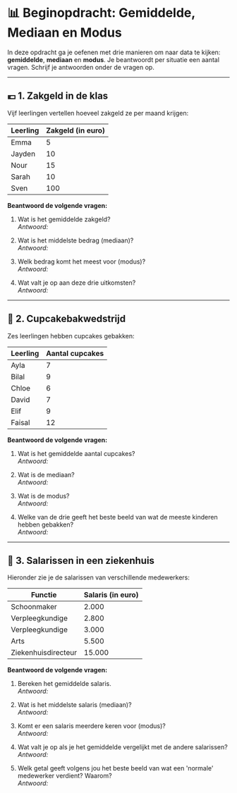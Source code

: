 
# 📊 Beginopdracht: Gemiddelde, Mediaan en Modus

In deze opdracht ga je oefenen met drie manieren om naar data te kijken: **gemiddelde**, **mediaan** en **modus**. Je beantwoordt per situatie een aantal vragen. Schrijf je antwoorden onder de vragen op.

---

## 💶 1. Zakgeld in de klas

Vijf leerlingen vertellen hoeveel zakgeld ze per maand krijgen:

| Leerling | Zakgeld (in euro) |
|----------|-------------------|
| Emma     | 5                 |
| Jayden   | 10                |
| Nour     | 15                |
| Sarah    | 10                |
| Sven     | 100               |

**Beantwoord de volgende vragen:**

1. Wat is het gemiddelde zakgeld?  
   _Antwoord:_

2. Wat is het middelste bedrag (mediaan)?  
   _Antwoord:_

3. Welk bedrag komt het meest voor (modus)?  
   _Antwoord:_

4. Wat valt je op aan deze drie uitkomsten?  
   _Antwoord:_

---

## 🧁 2. Cupcakebakwedstrijd

Zes leerlingen hebben cupcakes gebakken:

| Leerling | Aantal cupcakes |
|----------|-----------------|
| Ayla     | 7               |
| Bilal    | 9               |
| Chloe    | 6               |
| David    | 7               |
| Elif     | 9               |
| Faisal   | 12              |

**Beantwoord de volgende vragen:**

1. Wat is het gemiddelde aantal cupcakes?  
   _Antwoord:_

2. Wat is de mediaan?  
   _Antwoord:_

3. Wat is de modus?  
   _Antwoord:_

4. Welke van de drie geeft het beste beeld van wat de meeste kinderen hebben gebakken?  
   _Antwoord:_

---

## 🏥 3. Salarissen in een ziekenhuis

Hieronder zie je de salarissen van verschillende medewerkers:

| Functie             | Salaris (in euro) |
|---------------------|-------------------|
| Schoonmaker         | 2.000             |
| Verpleegkundige     | 2.800             |
| Verpleegkundige     | 3.000             |
| Arts                | 5.500             |
| Ziekenhuisdirecteur | 15.000            |

**Beantwoord de volgende vragen:**

1. Bereken het gemiddelde salaris.  
   _Antwoord:_

2. Wat is het middelste salaris (mediaan)?  
   _Antwoord:_

3. Komt er een salaris meerdere keren voor (modus)?  
   _Antwoord:_

4. Wat valt je op als je het gemiddelde vergelijkt met de andere salarissen?  
   _Antwoord:_

5. Welk getal geeft volgens jou het beste beeld van wat een 'normale' medewerker verdient? Waarom?  
   _Antwoord:_
